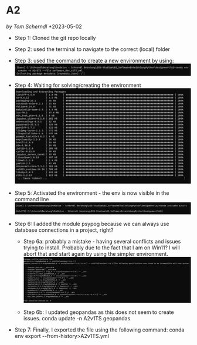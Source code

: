# A2 
*by Tom Scherndl*
*2023-05-02

* Step 1: Cloned the git repo locally  
* Step 2: used the terminal to navigate to the correct (local) folder
* Step 3: used the command to create a new environment by using: 
![pic1](images/Screenshot1.png)

* Step 4: Waiting for solving/creating the environment
![pic2](images/Screenshot2.png)

* Step 5: Activated the environment - the env is now visible in the command line 
![pic3](images/Screenshot3.png)

* Step 6: I added the module psypog because we can always use database connections in a project, right? 
    * Step 6a: probably a mistake - having several conflicts and issues trying to install. Probably due to the fact that I am on Win11? I will abort that and start again by using the simpler environment. 
![pic4](images/Screenshot4.png)  

    * Step 6b: I updated geopandas as this does not seem to create issues. conda update -n A2v1TS geopandas

* Step 7: Finally, I exported the file using the following command: conda env export --from-history>A2v1TS.yml